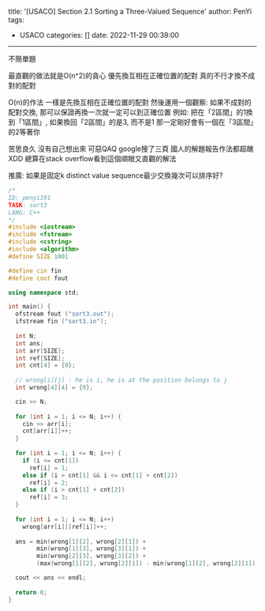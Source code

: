 title: '[USACO] Section 2.1 Sorting a Three-Valued Sequence'
author: PenYi
tags:
  - USACO
categories: []
date: 2022-11-29 00:39:00
---

不簡單題

最直觀的做法就是O(n^2)的貪心
優先換互相在正確位置的配對
真的不行才換不成對的配對

O(n)的作法
一樣是先換互相在正確位置的配對
然後運用一個觀察: 如果不成對的配對交換, 那可以保證再換一次就一定可以到正確位置
例如: 把在「2區間」的1換到「1區間」, 如果換回「2區間」的是3, 而不是1
那一定剛好會有一個在「3區間」的2等著你

苦思良久
沒有自己想出來 可惡QAQ
google搜了三頁 
國人的解題報告作法都超醜XDD
總算在stack overflow看到這個順眼又直觀的解法

推廣:
如果是固定k distinct value sequence最少交換幾次可以排序好?

```c++
/*
ID: penyi191
TASK: sort3
LANG: C++
*/
#include <iostream>
#include <fstream>
#include <cstring>
#include <algorithm>
#define SIZE 1001

#define cin fin
#define cout fout

using namespace std;

int main() {
  ofstream fout ("sort3.out");
  ifstream fin ("sort3.in");
  
  int N;
  int ans;
  int arr[SIZE];
  int ref[SIZE];
  int cnt[4] = {0};
  
  // wrong[i][j] : he is i, he is at the position belongs to j
  int wrong[4][4] = {0};

  cin >> N;
  
  for (int i = 1; i <= N; i++) {
    cin >> arr[i];
    cnt[arr[i]]++;
  }
  
  for (int i = 1; i <= N; i++) {
    if (i <= cnt[1])
      ref[i] = 1;
    else if (i > cnt[1] && i <= cnt[1] + cnt[2])
      ref[i] = 2;
    else if (i > cnt[1] + cnt[2])
      ref[i] = 3;
  }
  
  for (int i = 1; i <= N; i++)
    wrong[arr[i]][ref[i]]++;
  
  ans = min(wrong[1][2], wrong[2][1]) + 
        min(wrong[1][3], wrong[3][1]) +
        min(wrong[2][3], wrong[3][2]) +
        (max(wrong[1][2], wrong[2][1]) - min(wrong[1][2], wrong[2][1])) * 2;

  cout << ans << endl;
  
  return 0;
}

```